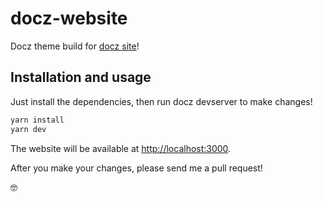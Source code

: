 # docz-website

Docz theme build for [docz site](http://docz.site)!

## Installation and usage

Just install the dependencies, then run docz devserver to make changes!

```bash
yarn install
yarn dev
```

The website will be available at [http://localhost:3000](http://localhost:3000).

After you make your changes, please send me a pull request!

🤓
